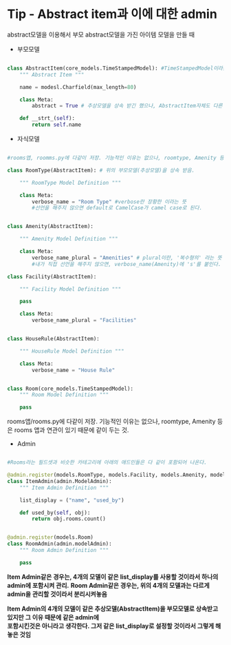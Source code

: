 # Tip - Abstract item과 이에 대한 admin

abstract모델을 이용해서 부모 abstract모델을 가진 아이템 모델을 만들 때

- 부모모델

```python

class AbstractItem(core_models.TimeStampedModel): #TimeStampedModel이라는 추상모델을 상속받음
    """ Abstract Item """

    name = modesl.Charfield(max_length=80)

    class Meta:
        abstract = True # 추상모델을 상속 받긴 했으나, AbstractItem자체도 다른 모델의 부모로서, 추상모델이 될 필요가 있기에 True로 해준다.

    def __strt_(self):
        return self.name

```

- 자식모델

```python

#rooms앱, roomms.py에 다같이 저장. 기능적인 이유는 없으나, roomtype, Amenity 등은 rooms 앱과 연관이 있기 때문에 같이 두는 것.

class RoomType(AbstractItem): # 위의 부모모델(추상모델)을 상속 받음.

    """ RoomType Model Definition """

    class Meta:
        verbose_name = "Room Type" #verbose란 장황한 이라는 뜻
        #선언을 해주지 않으면 default로 CamelCase가 camel case로 된다.


class Amenity(AbstractItem):

    """ Amenity Model Definition """

    class Meta:
        verbose_name_plural = "Amenities" # plural이란, '복수형의' 라는 뜻
        #내가 직접 선언을 해주지 않으면, verbose_name(Amenity)에 's'를 붙인다.

class Facility(AbstractItem):

    """ Facility Model Definition """

    pass

    class Meta:
        verbose_name_plural = "Facilities"


class HouseRule(AbstractItem):

    """ HouseRule Model Definition """

    class Meta:
        verbose_name = "House Rule"


class Room(core_models.TimeStampedModel):
    """ Room Model Definition """

    pass

```

rooms앱/rooms.py에 다같이 저장. 기능적인 이유는 없으나, roomtype, Amenity 등은 rooms 앱과 연관이 있기 때문에 같이 두는 것.

- Admin

```python

#Rooms라는 필드셋과 비슷한 카테고리에 아래의 애드민들은 다 같이 포함되어 나온다.

@admin.register(models.RoomType, models.Facility, models.Amenity, models.Houserule)
class ItemAdmin(admin.ModelAdmin):
    """ Item Admin Definition """

    list_display = ("name", "used_by")

    def used_by(self, obj):
        return obj.rooms.count()


@admin.register(models.Room)
class RoomAdmin(admin.modelAdmin):
    """ Room Admin Definition """

    pass

```

**Item Admin같은 경우는, 4개의 모델이 같은 list_display를 사용할 것이라서 하나의 admin에 포함시켜 관리.**
**Room Admin같은 경우는, 위의 4개의 모델과는 다르게 admin을 관리할 것이라서 분리시켜놓음**

**Item Admin의 4개의 모델이 같은 추상모델(AbstractItem)을 부모모델로 상속받고 있지만 그 이유 때문에 같은 admin에**  
**포함시킨것은 아니라고 생각한다. 그저 같은 list_display로 설정할 것이라서 그렇게 해놓은 것임**
